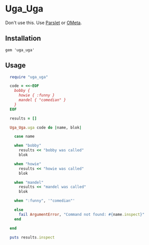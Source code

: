 
# Uga\_Uga

Don't use this.
Use [Parslet](http://kschiess.github.io/parslet/) or [OMeta](https://github.com/alexwarth/ometa-js).

## Installation

    gem 'uga_uga'

## Usage

```ruby
  require "uga_uga"

  code = <<-EOF
    bobby {
      howie { :funny }
      mandel { "comedian" }
    }
  EOF

  results = []

  Uga_Uga.uga code do |name, blok|

    case name

    when "bobby"
      results << "bobby was called"
      blok

    when "howie"
      results << "howie was called"
      blok

    when "mandel"
      results << "mandel was called"
      blok

    when ":funny", '"comedian"'

    else
      fail ArgumentError, "Command not found: #{name.inspect}"
    end

  end

  puts results.inspect

```

